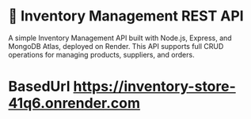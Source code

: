 # 🏪 Inventory Management REST API
A simple Inventory Management API built with Node.js, Express, and MongoDB Atlas, deployed on Render. This API supports full CRUD operations for managing products, suppliers, and orders.

# BasedUrl https://inventory-store-41q6.onrender.com
